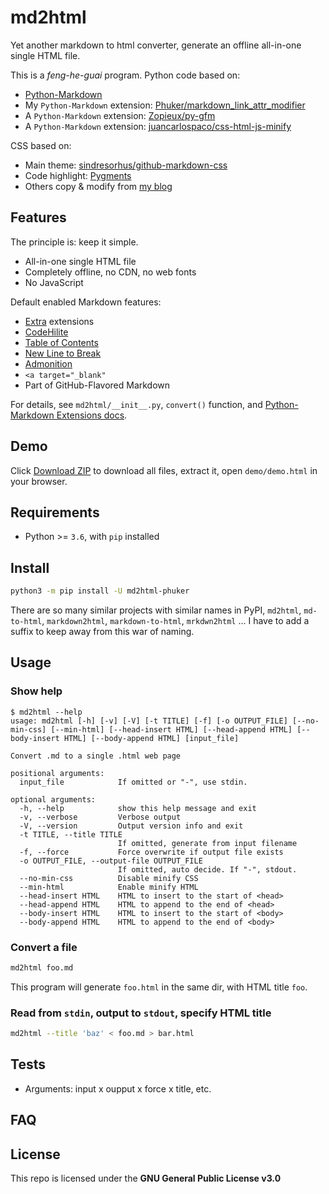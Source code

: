# md2html

Yet another markdown to html converter, generate an offline all-in-one single HTML file.

This is a *feng-he-guai* program. Python code based on:

- [Python-Markdown](https://python-markdown.github.io/)
- My `Python-Markdown` extension: [Phuker/markdown_link_attr_modifier](https://github.com/Phuker/markdown_link_attr_modifier)
- A `Python-Markdown` extension: [Zopieux/py-gfm](https://github.com/Zopieux/py-gfm)
- A `Python-Markdown` extension: [juancarlospaco/css-html-js-minify](https://github.com/juancarlospaco/css-html-js-minify)

CSS based on:

- Main theme: [sindresorhus/github-markdown-css](https://github.com/sindresorhus/github-markdown-css)
- Code highlight: [Pygments](https://pygments.org/)
- Others copy & modify from [my blog](https://phuker.github.io/)

## Features

The principle is: keep it simple.

- All-in-one single HTML file
- Completely offline, no CDN, no web fonts
- No JavaScript

Default enabled Markdown features:

- [Extra](https://python-markdown.github.io/extensions/extra/) extensions
- [CodeHilite](https://python-markdown.github.io/extensions/code_hilite/)
- [Table of Contents](https://python-markdown.github.io/extensions/toc/)
- [New Line to Break](https://python-markdown.github.io/extensions/nl2br/)
- [Admonition](https://python-markdown.github.io/extensions/admonition/)
- `<a target="_blank"`
- Part of GitHub-Flavored Markdown

For details, see `md2html/__init__.py`, `convert()` function, and [Python-Markdown Extensions docs](https://python-markdown.github.io/extensions/).

## Demo

Click [Download ZIP](https://github.com/Phuker/md2html/archive/main.zip) to download all files, extract it, open `demo/demo.html` in your browser.

## Requirements

- Python >= `3.6`, with `pip` installed

## Install

```bash
python3 -m pip install -U md2html-phuker
```

There are so many similar projects with similar names in PyPI, `md2html`, `md-to-html`, `markdown2html`, `markdown-to-html`, `mrkdwn2html` ... I have to add a suffix to keep away from this war of naming.

## Usage

### Show help

```console
$ md2html --help
usage: md2html [-h] [-v] [-V] [-t TITLE] [-f] [-o OUTPUT_FILE] [--no-min-css] [--min-html] [--head-insert HTML] [--head-append HTML] [--body-insert HTML] [--body-append HTML] [input_file]

Convert .md to a single .html web page

positional arguments:
  input_file            If omitted or "-", use stdin.

optional arguments:
  -h, --help            show this help message and exit
  -v, --verbose         Verbose output
  -V, --version         Output version info and exit
  -t TITLE, --title TITLE
                        If omitted, generate from input filename
  -f, --force           Force overwrite if output file exists
  -o OUTPUT_FILE, --output-file OUTPUT_FILE
                        If omitted, auto decide. If "-", stdout.
  --no-min-css          Disable minify CSS
  --min-html            Enable minify HTML
  --head-insert HTML    HTML to insert to the start of <head>
  --head-append HTML    HTML to append to the end of <head>
  --body-insert HTML    HTML to insert to the start of <body>
  --body-append HTML    HTML to append to the end of <body>
```

### Convert a file

```bash
md2html foo.md
```

This program will generate `foo.html` in the same dir, with HTML title `foo`.

### Read from `stdin`, output to `stdout`, specify HTML title

```bash
md2html --title 'baz' < foo.md > bar.html
```

## Tests

- Arguments: input x oupput x force x title, etc.

## FAQ

## License

This repo is licensed under the **GNU General Public License v3.0**

